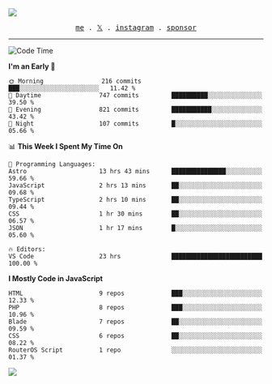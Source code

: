 <img style="bottom: 800px;" src="https://imgur.com/rilHVxA.png"/>
<p align="center">
  <samp>
    <a href="https://fayln.com">me</a> .
    <!-- <a href="https://fayln.com/projects">projects</a> . -->
    <a href="https://go.fayln.com/twitter">𝕏</a> .
    <a href="https://go.fayln.com/instagram">instagram</a> .
<!--     <a href="https://go.fayln.com/polywork">polywork</a> . -->
    <a href="https://github.com/sponsors/faridhnzz">sponsor</a>
  </samp>
</p>

---
<!--START_SECTION:waka-->
![Code Time](http://img.shields.io/badge/Code%20Time-3%2C408%20hrs%2044%20mins-blue)

**I'm an Early 🐤** 

```text
🌞 Morning                216 commits         ███░░░░░░░░░░░░░░░░░░░░░░   11.42 % 
🌆 Daytime                747 commits         ██████████░░░░░░░░░░░░░░░   39.50 % 
🌃 Evening                821 commits         ███████████░░░░░░░░░░░░░░   43.42 % 
🌙 Night                  107 commits         █░░░░░░░░░░░░░░░░░░░░░░░░   05.66 % 
```


📊 **This Week I Spent My Time On** 

```text
💬 Programming Languages: 
Astro                    13 hrs 43 mins      ███████████████░░░░░░░░░░   59.66 % 
JavaScript               2 hrs 13 mins       ██░░░░░░░░░░░░░░░░░░░░░░░   09.68 % 
TypeScript               2 hrs 10 mins       ██░░░░░░░░░░░░░░░░░░░░░░░   09.44 % 
CSS                      1 hr 30 mins        ██░░░░░░░░░░░░░░░░░░░░░░░   06.57 % 
JSON                     1 hr 17 mins        █░░░░░░░░░░░░░░░░░░░░░░░░   05.60 % 

🔥 Editors: 
VS Code                  23 hrs              █████████████████████████   100.00 % 
```

**I Mostly Code in JavaScript** 

```text
HTML                     9 repos             ███░░░░░░░░░░░░░░░░░░░░░░   12.33 % 
PHP                      8 repos             ███░░░░░░░░░░░░░░░░░░░░░░   10.96 % 
Blade                    7 repos             ██░░░░░░░░░░░░░░░░░░░░░░░   09.59 % 
CSS                      6 repos             ██░░░░░░░░░░░░░░░░░░░░░░░   08.22 % 
RouterOS Script          1 repo              ░░░░░░░░░░░░░░░░░░░░░░░░░   01.37 % 
```




<!--END_SECTION:waka-->

![](https://hit.yhype.me/github/profile?user_id=29797712)
